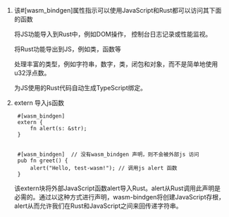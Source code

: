1. 该#[wasm_bindgen]属性指示可以使用JavaScript和Rust都可以访问其下面的函数


   将JS功能导入到Rust中，例如DOM操作， 控制台日志记录或性能监视。

   将Rust功能导出到JS，例如类，函数等

   处理丰富的类型，例如字符串，数字，类，闭包和对象，而不是简单地使用u32浮点数。

   为JS使用的Rust代码自动生成TypeScript绑定。


2. extern 导入js函数

        #[wasm_bindgen]
        extern {
            fn alert(s: &str);
        }


        #[wasm_bindgen]  // 没有wasm_bindgen 声明，则不会被外部js 访问
        pub fn greet() {
            alert("Hello, test-wasm!"); // 调用js alert 函数
        }

    该extern块将外部JavaScript函数alert导入Rust。alert从Rust调用此声明是必需的。通过以这种方式进行声明，wasm-bindgen将创建JavaScript存根，alert从而允许我们在Rust和JavaScript之间来回传递字符串。